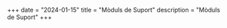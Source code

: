 +++
date        = "2024-01-15"
title       = "Mòduls de Suport"
description = "Mòduls de Suport"
+++


